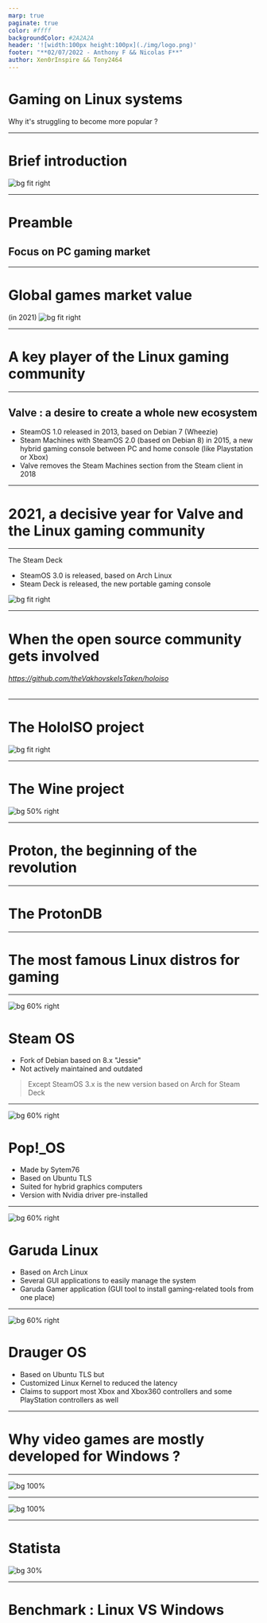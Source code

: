 ```yaml
---
marp: true
paginate: true
color: #ffff
backgroundColor: #2A2A2A
header: '![width:100px height:100px](./img/logo.png)'
footer: "**02/07/2022 - Anthony F && Nicolas F**"
author: Xen0rInspire && Tony2464
---
```

<style>
section {
  font-family: 'Century Gothic', serif !important;
  font-size: 26pt
}
</style>
<!-- _class: invert -->

# Gaming on Linux systems <!-- fit -->
Why it's struggling to become more popular ?

---
<!-- _class: invert -->

# Brief introduction
![bg fit right](./img/who_are_you.gif) 

---
<!-- _class: invert -->

# Preamble
## Focus on PC gaming market
---

<!-- _class: invert -->

# Global games market value 
(in 2021)
![bg fit right](./img/market_shares_gaming.png)

---

<!-- _class: invert -->

# A key player of the Linux gaming community
---

<!-- _class: invert -->

## Valve : a desire to create a whole new ecosystem
- SteamOS 1.0 released in 2013, based on Debian 7 (Wheezie)
- Steam Machines with SteamOS 2.0 (based on Debian 8) in 2015, a new hybrid gaming console between PC and home console (like Playstation or Xbox)
- Valve removes the Steam Machines section from the Steam client in 2018

---

<!-- _class: invert -->

# 2021, a decisive year for Valve and the Linux gaming community

---

<!-- _class: invert -->

The Steam Deck
- SteamOS 3.0 is released, based on Arch Linux
- Steam Deck is released, the new portable gaming console

![bg fit right](./img/steam_deck.jpg)

---

<!-- _class: invert -->

# When the open source community gets involved
###### https://github.com/theVakhovskeIsTaken/holoiso
---

<!-- _class: invert -->

# The HoloISO project
![bg fit right](./img/holoiso_desktop.jpg)

---

<!-- _class: invert -->

# The Wine project
![bg 50% right](./img/wine.svg)

---

<!-- _class: invert -->

# Proton, the beginning of the revolution

---

<!-- _class: invert -->

# The ProtonDB

---

<!-- _class: invert -->

# The most famous Linux distros for gaming

---
<!-- _class: invert -->

![bg 60% right](./img/steam_os.jpg)

# Steam OS

- Fork of Debian based on 8.x "Jessie"
- Not actively maintained and outdated

> Except SteamOS 3.x is the new version based on Arch for Steam Deck

---
<!-- _class: invert -->

![bg 60% right](./img/pop_os.svg)

# Pop!_OS

- Made by Sytem76
- Based on Ubuntu TLS
- Suited for hybrid graphics computers
- Version with Nvidia driver pre-installed

---
<!-- _class: invert -->

![bg 60% right](./img/garuda.svg)

# Garuda Linux

- Based on Arch Linux
- Several GUI applications to easily manage the system
- Garuda Gamer application (GUI tool to install gaming-related tools from one place)

---
<!-- _class: invert -->

![bg 60% right](./img/drauger.png)

# Drauger OS

- Based on Ubuntu TLS but
- Customized Linux Kernel to reduced the latency
- Claims to support most Xbox and Xbox360 controllers and some PlayStation controllers as well

---

<!-- _class: invert -->

# Why video games are mostly developed for Windows ?

---

<!-- _class: invert -->

<!-- # From the market share perspective -->

![bg 100%](./img/market.png)

---

<!-- _class: invert -->

<!-- # From the market share perspective -->

![bg 100%](./img/market3.png)

---

<!-- _class: invert -->

<!-- # From the market share perspective -->

# Statista

![bg 30%](./img/market2.png)

---

<!-- _class: invert -->

# Benchmark : Linux VS Windows